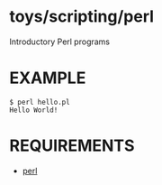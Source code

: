 # toys/scripting/perl

Introductory Perl programs

# EXAMPLE

```
$ perl hello.pl
Hello World!
```

# REQUIREMENTS

* [perl](http://www.perl.org/)
